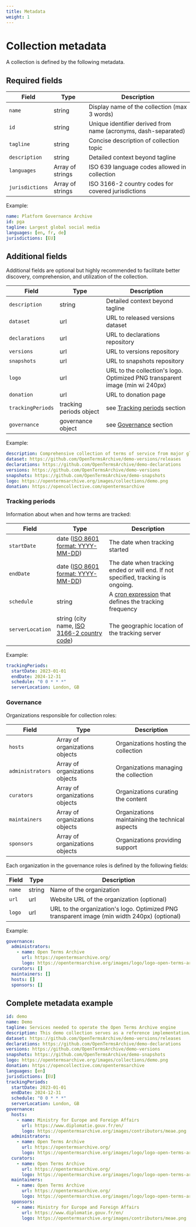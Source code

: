 ```yaml
---
title: Metadata
weight: 1
---
```


# Collection metadata

A collection is defined by the following metadata.

## Required fields

| Field | Type | Description |
|----------------|-----------------|---------------------------------------|
| `name` | string | Display name of the collection (max 3 words) |
| `id` | string | Unique identifier derived from name (acronyms, dash-separated) |
| `tagline` | string | Concise description of collection topic |
| `description` | string | Detailed context beyond tagline |
| `languages` | Array of strings| ISO 639 language codes allowed in collection |
| `jurisdictions`| Array of strings| ISO 3166-2 country codes for covered jurisdictions |

Example:

```yaml
name: Platform Governance Archive
id: pga
tagline: Largest global social media
languages: [en, fr, de]
jurisdictions: [EU]
```

## Additional fields

Additional fields are optional but highly recommended to facilitate better discovery, comprehension, and utilization of the collection.

| Field | Type | Description |
|----------------|-----------------|---------------------------------------|
| `description` | string | Detailed context beyond tagline |
| `dataset` | url | URL to released versions dataset |
| `declarations` | url | URL to declarations repository |
| `versions` | url | URL to versions repository |
| `snapshots` | url | URL to snapshots repository |
| `logo` | url | URL to the collection's logo. Optimized PNG transparent image (min wi 240px) |
| `donation` | url | URL to donation page |
| `trackingPeriods`| tracking periods object | see [Tracking periods](#tracking-periods) section |
| `governance` | governance object | see [Governance](#governance) section |

Example:

```yaml
description: Comprehensive collection of terms of service from major global social media platforms.
dataset: https://github.com/OpenTermsArchive/demo-versions/releases
declarations: https://github.com/OpenTermsArchive/demo-declarations
versions: https://github.com/OpenTermsArchive/demo-versions
snapshots: https://github.com/OpenTermsArchive/demo-snapshots
logo: https://opentermsarchive.org/images/collections/demo.png
donation: https://opencollective.com/opentermsarchive
```

### Tracking periods

Information about when and how terms are tracked:

| Field | Type | Description |
|---------------|--------|--------------------------------------------|
| `startDate` | date ([ISO 8601 format: YYYY-MM-DD](https://en.wikipedia.org/wiki/ISO_8601)) | The date when tracking started |
| `endDate` | date ([ISO 8601 format: YYYY-MM-DD](https://en.wikipedia.org/wiki/ISO_8601)) | The date when tracking ended or will end. If not specified, tracking is ongoing. |
| `schedule` | string | A [cron expression](https://en.wikipedia.org/wiki/Cron#Cron_expression) that defines the tracking frequency |
| `serverLocation`| string (city name, [ISO 3166-2 country code](https://en.wikipedia.org/wiki/ISO_3166-2)) | The geographic location of the tracking server |

Example:

```yaml
trackingPeriods:
  startDate: 2023-01-01
  endDate: 2024-12-31
  schedule: "0 0 * * *"
  serverLocation: London, GB
```

### Governance

Organizations responsible for collection roles:

| Field | Type | Description |
|---------------|-----------------|----------------------------------------|
| `hosts` | Array of organizations objects| Organizations hosting the collection |
| `administrators`| Array of organizations objects| Organizations managing the collection |
| `curators` | Array of organizations objects| Organizations curating the content |
| `maintainers` | Array of organizations objects| Organizations maintaining the technical aspects |
| `sponsors` | Array of organizations objects| Organizations providing support |

Each organization in the governance roles is defined by the following fields:

| Field | Type | Description |
|---------------|--------|-------------------------------------------|
| `name` | string | Name of the organization |
| `url` | url | Website URL of the organization (optional) |
| `logo` | url | URL to the organization's logo. Optimized PNG transparent image (min width 240px) (optional) |

Example:

```yaml
governance:
  administrators:
    - name: Open Terms Archive
      url: https://opentermsarchive.org/
      logo: https://opentermsarchive.org/images/logo/logo-open-terms-archive-black.png
  curators: []
  maintainers: []
  hosts: []
  sponsors: []
```

## Complete metadata example

```yaml
id: demo
name: Demo
tagline: Services needed to operate the Open Terms Archive engine
description: This demo collection serves as a reference implementation…
dataset: https://github.com/OpenTermsArchive/demo-versions/releases
declarations: https://github.com/OpenTermsArchive/demo-declarations
versions: https://github.com/OpenTermsArchive/demo-versions
snapshots: https://github.com/OpenTermsArchive/demo-snapshots
logo: https://opentermsarchive.org/images/collections/demo.png
donation: https://opencollective.com/opentermsarchive
languages: [en]
jurisdictions: [EU]
trackingPeriods:
  startDate: 2023-01-01
  endDate: 2024-12-31
  schedule: "0 0 * * *"
  serverLocation: London, GB
governance:
  hosts: 
    - name: Ministry for Europe and Foreign Affairs
      url: https://www.diplomatie.gouv.fr/en/
      logo: https://opentermsarchive.org/images/contributors/meae.png
  administrators:
    - name: Open Terms Archive
      url: https://opentermsarchive.org/
      logo: https://opentermsarchive.org/images/logo/logo-open-terms-archive-black.png
  curators:
    - name: Open Terms Archive
      url: https://opentermsarchive.org/
      logo: https://opentermsarchive.org/images/logo/logo-open-terms-archive-black.png
  maintainers:
    - name: Open Terms Archive
      url: https://opentermsarchive.org/
      logo: https://opentermsarchive.org/images/logo/logo-open-terms-archive-black.png
  sponsors: 
    - name: Ministry for Europe and Foreign Affairs
      url: https://www.diplomatie.gouv.fr/en/
      logo: https://opentermsarchive.org/images/contributors/meae.png
```
